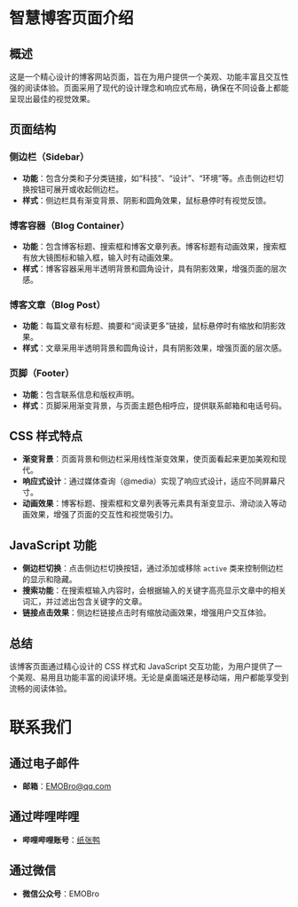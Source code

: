 # 智慧博客页面介绍

## 概述
这是一个精心设计的博客网站页面，旨在为用户提供一个美观、功能丰富且交互性强的阅读体验。页面采用了现代的设计理念和响应式布局，确保在不同设备上都能呈现出最佳的视觉效果。

## 页面结构

### 侧边栏（Sidebar）
- **功能**：包含分类和子分类链接，如“科技”、“设计”、“环境”等。点击侧边栏切换按钮可展开或收起侧边栏。
- **样式**：侧边栏具有渐变背景、阴影和圆角效果，鼠标悬停时有视觉反馈。

### 博客容器（Blog Container）
- **功能**：包含博客标题、搜索框和博客文章列表。博客标题有动画效果，搜索框有放大镜图标和输入框，输入时有动画效果。
- **样式**：博客容器采用半透明背景和圆角设计，具有阴影效果，增强页面的层次感。

### 博客文章（Blog Post）
- **功能**：每篇文章有标题、摘要和“阅读更多”链接，鼠标悬停时有缩放和阴影效果。
- **样式**：文章采用半透明背景和圆角设计，具有阴影效果，增强页面的层次感。

### 页脚（Footer）
- **功能**：包含联系信息和版权声明。
- **样式**：页脚采用渐变背景，与页面主题色相呼应，提供联系邮箱和电话号码。

## CSS 样式特点
- **渐变背景**：页面背景和侧边栏采用线性渐变效果，使页面看起来更加美观和现代。
- **响应式设计**：通过媒体查询（@media）实现了响应式设计，适应不同屏幕尺寸。
- **动画效果**：博客标题、搜索框和文章列表等元素具有渐变显示、滑动淡入等动画效果，增强了页面的交互性和视觉吸引力。

## JavaScript 功能
- **侧边栏切换**：点击侧边栏切换按钮，通过添加或移除 `active` 类来控制侧边栏的显示和隐藏。
- **搜索功能**：在搜索框输入内容时，会根据输入的关键字高亮显示文章中的相关词汇，并过滤出包含关键字的文章。
- **链接点击效果**：侧边栏链接点击时有缩放动画效果，增强用户交互体验。

## 总结
该博客页面通过精心设计的 CSS 样式和 JavaScript 交互功能，为用户提供了一个美观、易用且功能丰富的阅读环境。无论是桌面端还是移动端，用户都能享受到流畅的阅读体验。

# 联系我们

## 通过电子邮件
- **邮箱**：EMOBro@qq.com

## 通过哔哩哔哩
- **哔哩哔哩账号**：[纸张鸭](https://b23.tv/VNQ30kw)

## 通过微信
- **微信公众号**：EMOBro
